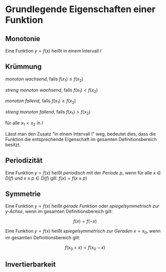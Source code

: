 # Grundlegende Eigenschaften einer Funktion

## Monotonie

Eine Funktion $y=f(x)$ heißt in einem Intervall $I$

## Krümmung

*monoton wachsend*, falls $f(x_1) \leq f(x_2)$

*streng monoton wachsend*, falls $f(x_1) < f(x_2)$

*monoton fallend*, falls $f(x_1) \geq f(x_2)$

*streng monoton fallend*, falls $f(x_1) > f(x_2)$

für alle $x_1 < x_2$ in $I$

Lässt man den Zusatz "in einem Intervall I" weg, bedeutet dies, dass die Funktion die entsprechende Eigenschaft im gesamten Definitionsbereich besitzt.

## Periodizität

Eine Funktion $y=f(x)$ heißt *periodisch* mit der *Periode p*, wenn für alle $x \in D(f)$ und $x \pm p \in D(f)$ gill: $f(x) = f(x \pm p)$

## Symmetrie

Eine Funktion $y = f(x)$ heißt *gerade Funktion* oder *spiegelsymmetrisch zur y-Achse*, wenn im gesamten Definitionsbereich gilt:

$$f(x) = f(-x)$$

Eine Funktion $y=f(x)$ heißt *spiegelsymmetrisch zur Geraden* $x=x_0$, wenn im gesamten Definitionsbereich gilt:

$$f(x_0+x) = f(x_0 - x)$$



## Invertierbarkeit

